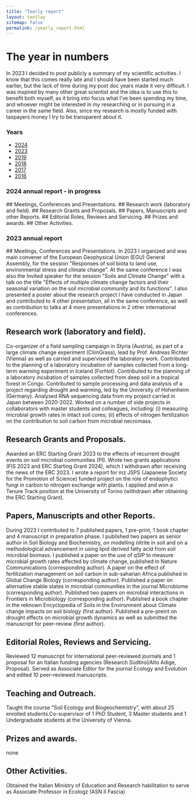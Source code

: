 ```yaml
---
title: "Tearly report"
layout: textlay
sitemap: false
permalink: /yearly_report.html
---
```


# The year in numbers

In 2023 I decided to post publicly a summary of my scientific activities. I know that this comes really late and I should have been started much earlier, but the lack of time during my post doc years made it very difficult. I was inspired by many other great scientist and the idea is to use this to benefit both myself, as it bring into focus what I’ve been spending my time, and whoever might be interested in my researching or in pursuing in a career in the same field. Also, since my research is mostly funded with taxpayers money I try to be transparent about it.


### Years
- [2024](#2024-annual-report)
- [2023](#2023-annual-report)
- [2019](#2019-annual-report)
- [2018](#2018-annual-report)
- [2017](#2017-annual-report)
- [2016](#2016-annual-report)

### 2024 annual report - in progress

<div class="jumbotron">
## Meetings, Conferences and Presentations.
## Research work (laboratory and field).
## Research Grants and Proposals. 
## Papers, Manuscripts and other Reports. 
## Editorial Roles, Reviews and Servicing. 
## Prizes and awards.
## Other Activities. 
 
</div>


### 2023 annual report

<div class="jumbotron">
## Meetings, Conferences and Presentations. 
In 2023 I organized and was main convener of the European Geophysical Union (EGU) General Assembly, for the session <a class="text-info">"Responses of soil biota to land use, environmental stress and climate change"</a>. At the same conference I was also the Invited speaker for the session <a class="text-info">"Soils and Climate Change"</a> with a talk on the title <a class="text-info">"Effects of multiple climate change factors and their seasonal variation on the soil microbial community and its functions"</a>. I also presented a poster about the research project I have conducted in Japan and contributed to 4 other presentation, all in the same conference, as well as contribution to talks at 4 more presentations in 2 other international conferences.

## Research work (laboratory and field). 
Co-organizer of a field sampling campaign in Styria (Austria), as part of a large climate change experiment (ClimGrass), lead by Prof. Andreas Richter (Vienna) as well as carried and supervised the laboratory work. Contributed to the planning of a laboratory incubation of samples collected from a long-term warming experiment in Iceland (ForHot). Contributed to the planning of a laboratory incubation of samples collected from deep soil in a tropical forest in Congo. Contributed to sample processing and data analysis of a project regarding drought and warming, led by the University of Hohenheim (Germany). Analysed RNA sequencing data from my project carried in Japan between 2020-2022. Worked on a number of side projects in collaborators with master students and colleagues, including: (i) measuring microbial growth rates in intact soil cores; (ii) effects of nitrogen fertilization on the contribution to soil carbon from microbial necromass.

## Research Grants and Proposals. 
Awarded an ERC Starting Grant 2023 to the effects of recurrent drought events on soil microbial communities (PI). Wrote two grants applications (FIS 2023 and ERC Starting Grant 2024), which I withdrawn after receiving the news of the ERC 2023. I wrote a report for mz JSPS (Japanese Society for the Promotion of Science) funded project on the role of endophytici fungi in carbon to nitrogen exchange with plants. I applied and won a Tenure Track position at the University of Torino (withdrawn after obtaining the ERC Starting Grant).

## Papers, Manuscripts and other Reports. 
During 2023 I contributed to 7 published papers, 1 pre-print, 1 book chapter and 4 manuscript in preparation phase. I published two papers as senior author in Soil Biology and Biochemistry, on modelling nitrite in soil and on a methodological advancement in using lipid derived fatty acid from soil microbial biomass. I published a paper on the use of qSIP to measure microbial growth rates affected by climate change, published in Nature Communications (corresponding author). A paper on the effect of fertilization management on soil carbon in sub-saharian Africa published in Global Change Biology (corresponding author). Published a paper on alternative stable states in microbial communities in the journal Microbiome (corresponding author). Published two papers on microbial interactions in Frontiers in Microbiology (corresponding author). Published a book chapter in the reknown Encyclopedia of Soils in the Environment about Climate change impacts on soil biology (first author). Published a pre-preint on drought effects on microbial growth dynamics as well as submitted the manuscript for peer-review (first author).

## Editorial Roles, Reviews and Servicing. 
Reviewed 12 manuscript for international peer-reviewed journals and 1 proposal for an Italian funding agencies (Research Südtirol/Alto Adige, Proposal). Served as Associate Editor for the journal Ecology and Evolution and edited 10 peer-reviewed manuscripts.

## Teaching and Outreach. 
Taught the course <a class="text-info">"Soil Ecology and Biogeochemistry"</a>, with about 25 enrolled students.Co-supervisor of 1 PhD Student, 3 Master students and 1 Undergraduate students at the University of Vienna. 

## Prizes and awards. 
none

## Other Activities. 
Obtained the Italian Ministry of Education and Research habilitation to serve as Associate Professor in Ecologz (ASN II Fascia) 


</div>
